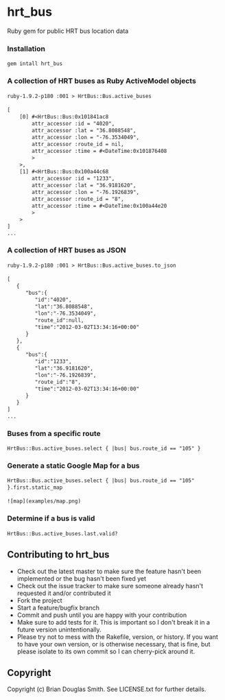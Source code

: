 # hrt_bus

Ruby gem for public HRT bus location data

### Installation

    gem intall hrt_bus

### A collection of HRT buses as Ruby ActiveModel objects

    ruby-1.9.2-p180 :001 > HrtBus::Bus.active_buses

    [
        [0] #<HrtBus::Bus:0x101841ac8
            attr_accessor :id = "4020",
            attr_accessor :lat = "36.8088548",
            attr_accessor :lon = "-76.3534049",
            attr_accessor :route_id = nil,
            attr_accessor :time = #<DateTime:0x101876408
            >
        >,
        [1] #<HrtBus::Bus:0x100a44c68
            attr_accessor :id = "1233",
            attr_accessor :lat = "36.9181620",
            attr_accessor :lon = "-76.1926839",
            attr_accessor :route_id = "8",
            attr_accessor :time = #<DateTime:0x100a44e20
            >
        >
    ]
    ...
     
### A collection of HRT buses as JSON

    ruby-1.9.2-p180 :001 > HrtBus::Bus.active_buses.to_json

    [
       {
          "bus":{
             "id":"4020",
             "lat":"36.8088548",
             "lon":"-76.3534049",
             "route_id":null,
             "time":"2012-03-02T13:34:16+00:00"
          }
       },
       {
          "bus":{
             "id":"1233",
             "lat":"36.9181620",
             "lon":"-76.1926839",
             "route_id":"8",
             "time":"2012-03-02T13:34:16+00:00"
          }
       }
    ]
    ...

### Buses from a specific route

    HrtBus::Bus.active_buses.select { |bus| bus.route_id == "105" }

### Generate a static Google Map for a bus

    HrtBus::Bus.active_buses.select { |bus| bus.route_id == "105" }.first.static_map

    ![map](examples/map.png)

### Determine if a bus is valid

    HrtBus::Bus.active_buses.last.valid?

## Contributing to hrt_bus
 
* Check out the latest master to make sure the feature hasn't been implemented or the bug hasn't been fixed yet
* Check out the issue tracker to make sure someone already hasn't requested it and/or contributed it
* Fork the project
* Start a feature/bugfix branch
* Commit and push until you are happy with your contribution
* Make sure to add tests for it. This is important so I don't break it in a future version unintentionally.
* Please try not to mess with the Rakefile, version, or history. If you want to have your own version, or is otherwise necessary, that is fine, but please isolate to its own commit so I can cherry-pick around it.

## Copyright

Copyright (c) Brian Douglas Smith. See LICENSE.txt for
further details.
